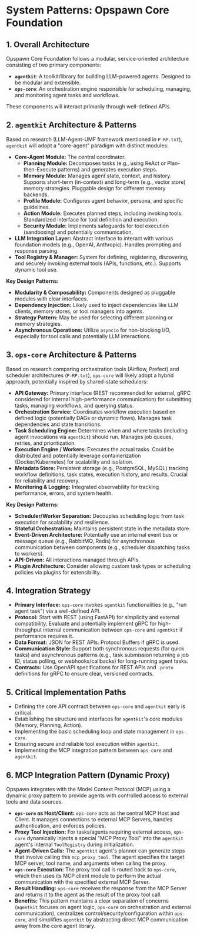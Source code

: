 # System Patterns: Opspawn Core Foundation

## 1. Overall Architecture

Opspawn Core Foundation follows a modular, service-oriented architecture consisting of two primary components:

-   **`agentkit`**: A toolkit/library for building LLM-powered agents. Designed to be modular and extensible.
-   **`ops-core`**: An orchestration engine responsible for scheduling, managing, and monitoring agent tasks and workflows.

These components will interact primarily through well-defined APIs.

## 2. `agentkit` Architecture & Patterns

Based on research (LLM-Agent-UMF framework mentioned in `P-RP.txt`), `agentkit` will adopt a "core-agent" paradigm with distinct modules:

-   **Core-Agent Module:** The central coordinator.
    -   **Planning Module:** Decomposes tasks (e.g., using ReAct or Plan-then-Execute patterns) and generates execution steps.
    -   **Memory Module:** Manages agent state, context, and history. Supports short-term (in-context) and long-term (e.g., vector store) memory strategies. Pluggable design for different memory backends.
    -   **Profile Module:** Configures agent behavior, persona, and specific guidelines.
    -   **Action Module:** Executes planned steps, including invoking tools. Standardized interface for tool definition and execution.
    -   **Security Module:** Implements safeguards for tool execution (sandboxing) and potentially communication.
-   **LLM Integration Layer:** Abstract interface to interact with various foundation models (e.g., OpenAI, Anthropic). Handles prompting and response parsing.
-   **Tool Registry & Manager:** System for defining, registering, discovering, and securely invoking external tools (APIs, functions, etc.). Supports dynamic tool use.

**Key Design Patterns:**
-   **Modularity & Composability:** Components designed as pluggable modules with clear interfaces.
-   **Dependency Injection:** Likely used to inject dependencies like LLM clients, memory stores, or tool managers into agents.
-   **Strategy Pattern:** May be used for selecting different planning or memory strategies.
-   **Asynchronous Operations:** Utilize `asyncio` for non-blocking I/O, especially for tool calls and potentially LLM interactions.

## 3. `ops-core` Architecture & Patterns

Based on research comparing orchestration tools (Airflow, Prefect) and scheduler architectures (`P-RP.txt`), `ops-core` will likely adopt a hybrid approach, potentially inspired by shared-state schedulers:

-   **API Gateway:** Primary interface (REST recommended for external, gRPC considered for internal high-performance communication) for submitting tasks, managing workflows, and querying status.
-   **Orchestration Service:** Coordinates workflow execution based on defined logic (potentially DAGs or dynamic flows). Manages task dependencies and state transitions.
-   **Task Scheduling Engine:** Determines when and where tasks (including agent invocations via `agentkit`) should run. Manages job queues, retries, and prioritization.
-   **Execution Engine / Workers:** Executes the actual tasks. Could be distributed and potentially leverage containerization (Docker/Kubernetes) for scalability and isolation.
-   **Metadata Store:** Persistent storage (e.g., PostgreSQL, MySQL) tracking workflow definitions, task states, execution history, and results. Crucial for reliability and recovery.
-   **Monitoring & Logging:** Integrated observability for tracking performance, errors, and system health.

**Key Design Patterns:**
-   **Scheduler/Worker Separation:** Decouples scheduling logic from task execution for scalability and resilience.
-   **Stateful Orchestration:** Maintains persistent state in the metadata store.
-   **Event-Driven Architecture:** Potentially use an internal event bus or message queue (e.g., RabbitMQ, Redis) for asynchronous communication between components (e.g., scheduler dispatching tasks to workers).
-   **API-Driven:** All interactions managed through APIs.
-   **Plugin Architecture:** Consider allowing custom task types or scheduling policies via plugins for extensibility.

## 4. Integration Strategy

-   **Primary Interface:** `ops-core` invokes `agentkit` functionalities (e.g., "run agent task") via a well-defined API.
-   **Protocol:** Start with REST (using FastAPI) for simplicity and external compatibility. Evaluate and potentially implement gRPC for high-throughput internal communication between `ops-core` and `agentkit` if performance requires it.
-   **Data Format:** JSON for REST APIs. Protocol Buffers if gRPC is used.
-   **Communication Style:** Support both synchronous requests (for quick tasks) and asynchronous patterns (e.g., task submission returning a job ID, status polling, or webhooks/callbacks) for long-running agent tasks.
-   **Contracts:** Use OpenAPI specifications for REST APIs and `.proto` definitions for gRPC to ensure clear, versioned contracts.

## 5. Critical Implementation Paths

-   Defining the core API contract between `ops-core` and `agentkit` early is critical.
-   Establishing the structure and interfaces for `agentkit`'s core modules (Memory, Planning, Action).
-   Implementing the basic scheduling loop and state management in `ops-core`.
-   Ensuring secure and reliable tool execution within `agentkit`.
-   Implementing the MCP integration pattern between `ops-core` and `agentkit`.

## 6. MCP Integration Pattern (Dynamic Proxy)

Opspawn integrates with the Model Context Protocol (MCP) using a dynamic proxy pattern to provide agents with controlled access to external tools and data sources.

-   **`ops-core` as Host/Client:** `ops-core` acts as the central MCP Host and Client. It manages connections to external MCP Servers, handles authentication, and enforces policies.
-   **Proxy Tool Injection:** For tasks/agents requiring external access, `ops-core` dynamically injects a special "MCP Proxy Tool" into the `agentkit` agent's internal `ToolRegistry` during initialization.
-   **Agent-Driven Calls:** The `agentkit` agent's planner can generate steps that involve calling this `mcp_proxy_tool`. The agent specifies the target MCP server, tool name, and arguments when calling the proxy.
-   **`ops-core` Execution:** The proxy tool call is routed back to `ops-core`, which then uses its MCP client module to perform the actual communication with the specified external MCP Server.
-   **Result Handling:** `ops-core` receives the response from the MCP Server and returns it to the agent as the result of the proxy tool call.
-   **Benefits:** This pattern maintains a clear separation of concerns (`agentkit` focuses on agent logic, `ops-core` on orchestration and external communication), centralizes control/security/configuration within `ops-core`, and simplifies `agentkit` by abstracting direct MCP communication away from the core agent library.
